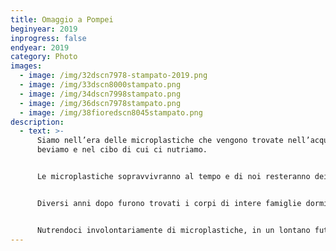 ```yaml
---
title: Omaggio a Pompei
beginyear: 2019
inprogress: false
endyear: 2019
category: Photo
images:
  - image: /img/32dscn7978-stampato-2019.png
  - image: /img/33dscn8000stampato.png
  - image: /img/34dscn7998stampato.png
  - image: /img/36dscn7978stampato.png
  - image: /img/38fioredscn8045stampato.png
description:
  - text: >-
      Siamo nell’era delle microplastiche che vengono trovate nell’acqua che
      beviamo e nel cibo di cui ci nutriamo.


      Le microplastiche sopravvivranno al tempo e di noi resteranno dei calchi di plastica, questo pensiero mi ha riportato alla memoria l’eruzione del Vesuvio del 79 d.C. che prese alla sprovvista gli abitanti di Pompei.


      Diversi anni dopo furono trovati i corpi di intere famiglie dormienti ricoperti da uno spesso strato di pomice e cenere.


      Nutrendoci involontariamente di microplastiche, in un lontano futuro ciò che rimarrà di noi saranno dei calchi di plastica come i calchi degli abitanti di Pompei furono trovati migliaia di anni dopo.
---
```

